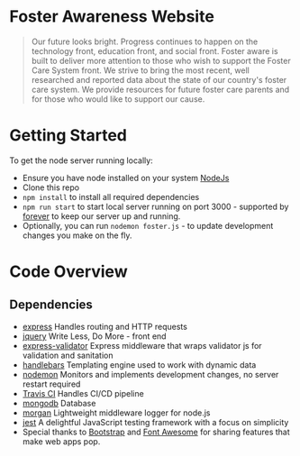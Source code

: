 # Foster Awareness Website
> Our future looks bright. Progress continues to happen on the technology front, 
> education front, and social front. Foster aware is built to deliver more attention
> to those who wish to support the Foster Care System front. We strive to bring the
> most recent, well researched and reported data about the state of our country's 
> foster care system. We provide resources for future foster care parents and for 
> those who would like to support our cause.  

# Getting Started
To get the node server running locally:
* Ensure you have node installed on your system [NodeJs](https://nodejs.org/en/download/)
* Clone this repo
* `npm install` to install all required dependencies
* `npm run start` to start local server running on port 3000 - supported by [forever](https://github.com/foreversd/forever) to keep our server up and running.
* Optionally, you can run `nodemon foster.js` - to update development changes you make on the fly. 

# Code Overview
## Dependencies
* [express](https://expressjs.com/) Handles routing and HTTP requests
* [jquery](https://jquery.com/) Write Less, Do More - front end 
* [express-validator](https://express-validator.github.io/docs/) Express middleware that wraps validator js for validation and sanitation
* [handlebars](https://handlebarsjs.com/guide/#what-is-handlebars) Templating engine used to work with dynamic data
* [nodemon](https://nodemon.io/) Monitors and implements development changes, no server restart required
* [Travis CI](https://travis-ci.org/) Handles CI/CD pipeline
* [mongodb](https://www.mongodb.com/) Database
* [morgan](https://github.com/expressjs/morgan) Lightweight middleware logger for node.js
* [jest](https://jestjs.io/) A delightful JavaScript testing framework with a focus on simplicity
* Special thanks to [Bootstrap](https://getbootstrap.com/) and [Font Awesome](https://fontawesome.com/start/confirm) for sharing features that make web apps pop.